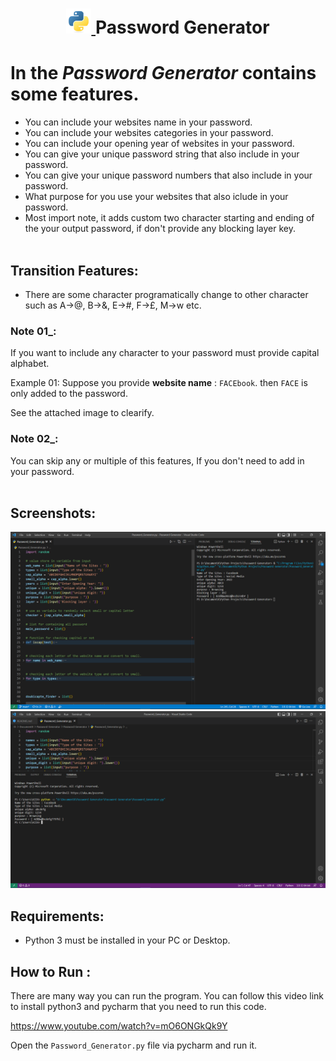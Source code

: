 <h1 align="center"><a href="https://www.python.org" target="_blank"> <img src="https://raw.githubusercontent.com/devicons/devicon/master/icons/python/python-original.svg" alt="python-projects" width="40" height="40"/> </a>Password Generator</h1>

# In the <i>Password Generator</i> contains some features.

* You can include your websites name in your password.
* You can include your websites categories in your password.
* You can include your opening year of websites in your password.
* You can give your unique password string that also include in your password.
* You can give your unique password numbers that also include in your password.
* What purpose for you use your websites that also iclude in your password.
* Most import note, it adds custom two character starting and ending of the your output password, if don't provide any blocking layer key.<br><br>

## Transition Features:
* There are some character programatically change to other character such as A->@, B->&, E->#, F->£, M->w</span> etc.

### Note 01_:
If you want to include any character to your password must provide capital alphabet.

Example 01: Suppose you provide <b>website name</b> : `FACEbook`. then `FACE` is only added to the password.

See the attached image to clearify. <br>

### Note 02_:
You can skip any or multiple of this features, If you don't need to add in your password. <br><br>

## Screenshots:
<img src="./Screenshots/Screenshot1.png" width=800 />
<img src="./Screenshots/Screenshot2.png" width=800 />

## Requirements:

* Python 3 must be installed in your PC or Desktop.

## How to Run :

There are many way you can run the program. You can follow this video link to install python3 and pycharm that you need to run this code.<br>

<a href>https://www.youtube.com/watch?v=mO6ONGkQk9Y</a><br>

Open the `Password_Generator.py` file via pycharm and run it.